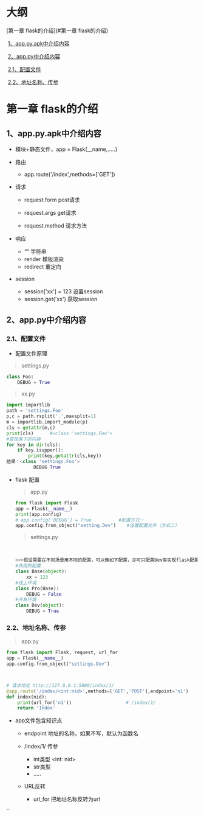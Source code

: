 # 大纲



[第一章 flask的介绍](#第一章 flask的介绍)

​	[1、app.py.apk中介绍内容](#1、app.py.apk中介绍内容)

​	[2、app.py中介绍内容](#2、app.py中介绍内容)

​	[2.1、配置文件](#2.1、配置文件)

​	[2.2、地址名称、传参](#2.2、地址名称、传参)

# 第一章 flask的介绍

## 1、app.py.apk中介绍内容

* 模块+静态文件，app = Flask(__name,.....)

* 路由
  * app.route('/index',methods=['GET'])

* 请求

  * request.form		post请求

  * request.args		get请求

  * request.method	请求方法

* 响应
  * “”		字符串
   * render		模板渲染
   * redirect       重定向	

* session
  * session['xx'] = 123	设置session	
  * session.get('xx')         获取session

## 2、app.py中介绍内容

### 2.1、配置文件

* 配置文件原理

> settings.py

```python
class Foo:
    DEBUG = True
```

> xx.py

```python
import importlib
path = 'settings.Foo'
p,c = path.rsplit('.',maxsplit=1)
m = importlib.import_module(p)
cls = getattr(m,c)
print(cls)      #<class 'settings.Foo'>
#查找类下的内容
for key in dir(cls):
    if key.isupper():
        print(key,getattr(cls,key))
结果：<class 'settings.Foo'>
          DEBUG True
```

* flask 配置

  > app.py

  ```python
  from flask import Flask
  app = Flask(__name__)
  print(app.config)
  # app.config['DEBUG'] = True			#配置方式一
  app.config.from_object("setting.Dev")    #设置配置文件（方式二）
  ```

  > settings.py

  ​	

  ```python
  >>>假设需要在不同场景用不同的配置，可以像如下配置，亦可只配置Dev类实现flask配置
  #共用的配置
  class Base(object):
      xx = 123
  #线上环境
  class Pro(Base):
      DEBUG = False
  #开发环境
  class Dev(object):
      DEBUG = True
  ```

### 2.2、地址名称、传参

> app.py

```python
from flask import Flask, request, url_for
app = Flask(__name__)
app.config.from_object("settings.Dev")



# 请求地址 http://127.0.0.1:5000/index/1/
@app.route('/index/<int:nid>',methods=['GET','POST'],endpoint='n1')
def index(nid):
    print(url_for('n1'))                    # /index/1/
    return 'Index'
```

* app文件包含知识点

  * endpoint	地址的名称，如果不写，默认为函数名
  * /index/1/    传参
    * int类型 	<int: nid>
    * str类型    <nid>
    * .....

  * URL反转
    * url_for	把地址名称反转为url

``
